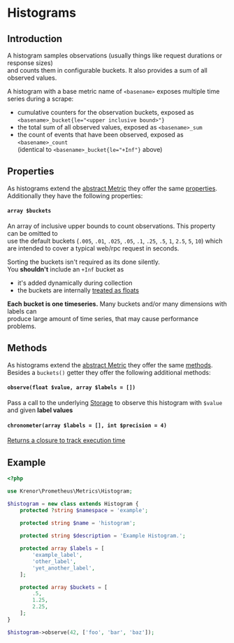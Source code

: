 Histograms
==========

## Introduction

A histogram samples observations (usually things like request durations or response sizes)  
and counts them in configurable buckets. It also provides a sum of all observed values.

A histogram with a base metric name of `<basename>` exposes multiple time series during a scrape:

* cumulative counters for the observation buckets, exposed as  
`<basename>_bucket{le="<upper inclusive bound>"}`
* the total sum of all observed values, exposed as `<basename>_sum`
* the count of events that have been observed, exposed as `<basename>_count`  
(identical to `<basename>_bucket{le="+Inf"}` above)

## Properties

As histograms extend the [abstract Metric](README.md) they offer the same [properties](README.md#properties).  
Additionally they have the following properties:

#### `array $buckets`

An array of inclusive upper bounds to count observations.  This property can be omitted to  
use the default buckets (`.005`, `.01`, `.025`, `.05`, `.1`, `.25`, `.5`, `1`, `2.5`, `5`, `10`) which  
are intended to cover a typical web/rpc request in seconds.

Sorting the buckets isn't required as its done silently.  
You **shouldn't** include an `+Inf` bucket as 
* it's added dynamically during collection
* the buckets are internally [treated as floats][string-to-float-conversion]

**Each bucket is one timeseries.** Many buckets and/or many dimensions with labels can  
produce large amount of time series, that may cause performance problems.

## Methods

As histograms extend the [abstract Metric](README.md) they offer the same [methods](README.md#methods).    
Besides a `buckets()` getter they offer the following additional methods:

#### `observe(float $value, array $labels = [])`

Pass a call to the underlying [Storage](../storage/README.md) to observe this histogram with `$value` and 
given **label values**

#### `chronometer(array $labels = [], int $precision = 4)`

[Returns a closure to track execution time](TRACKING_EXECUTION_TIME.md)

## Example

```php
<?php

use Krenor\Prometheus\Metrics\Histogram;

$histogram = new class extends Histogram {
    protected ?string $namespace = 'example';
    
    protected string $name = 'histogram';

    protected string $description = 'Example Histogram.';

    protected array $labels = [
        'example_label',
        'other_label',
        'yet_another_label',
    ];

    protected array $buckets = [
        .5,
        1.25,
        2.25,
    ];
}

$histogram->observe(42, ['foo', 'bar', 'baz']);
```

[string-to-float-conversion]: http://php.net/manual/en/language.types.string.php#language.types.string.conversion
